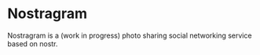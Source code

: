 # Nostragram
Nostragram is a (work in progress) photo sharing social networking service  based on nostr.
